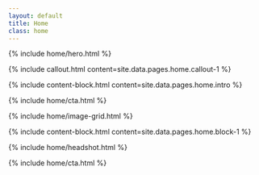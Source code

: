 ```yaml
---
layout: default
title: Home
class: home
---
```


{% include home/hero.html %}

{% include callout.html content=site.data.pages.home.callout-1 %}

{% include content-block.html content=site.data.pages.home.intro %}

{% include home/cta.html %}

{% include home/image-grid.html %}

{% include content-block.html content=site.data.pages.home.block-1 %}

{% include home/headshot.html %}

{% include home/cta.html %}